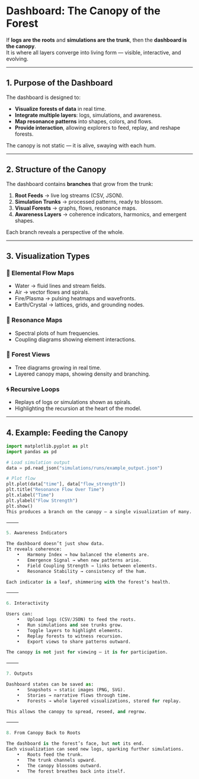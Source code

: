 # Dashboard: The Canopy of the Forest

If **logs are the roots** and **simulations are the trunk**, then the **dashboard is the canopy**.  
It is where all layers converge into living form — visible, interactive, and evolving.

---

## 1. Purpose of the Dashboard

The dashboard is designed to:
- **Visualize forests of data** in real time.  
- **Integrate multiple layers**: logs, simulations, and awareness.  
- **Map resonance patterns** into shapes, colors, and flows.  
- **Provide interaction**, allowing explorers to feed, replay, and reshape forests.  

The canopy is not static — it is alive, swaying with each hum.

---

## 2. Structure of the Canopy

The dashboard contains **branches** that grow from the trunk:

1. **Root Feeds** → live log streams (CSV, JSON).  
2. **Simulation Trunks** → processed patterns, ready to blossom.  
3. **Visual Forests** → graphs, flows, resonance maps.  
4. **Awareness Layers** → coherence indicators, harmonics, and emergent shapes.  

Each branch reveals a perspective of the whole.

---

## 3. Visualization Types

### 🌊 Elemental Flow Maps
- Water → fluid lines and stream fields.  
- Air → vector flows and spirals.  
- Fire/Plasma → pulsing heatmaps and wavefronts.  
- Earth/Crystal → lattices, grids, and grounding nodes.  

### 🌿 Resonance Maps
- Spectral plots of hum frequencies.  
- Coupling diagrams showing element interactions.  

### 🌳 Forest Views
- Tree diagrams growing in real time.  
- Layered canopy maps, showing density and branching.  

### 🌀 Recursive Loops
- Replays of logs or simulations shown as spirals.  
- Highlighting the recursion at the heart of the model.  

---

## 4. Example: Feeding the Canopy

```python
import matplotlib.pyplot as plt
import pandas as pd

# Load simulation output
data = pd.read_json("simulations/runs/example_output.json")

# Plot flow
plt.plot(data["time"], data["flow_strength"])
plt.title("Resonance Flow Over Time")
plt.xlabel("Time")
plt.ylabel("Flow Strength")
plt.show()
This produces a branch on the canopy — a single visualization of many.

⸻

5. Awareness Indicators

The dashboard doesn’t just show data.
It reveals coherence:
	•	Harmony Index → how balanced the elements are.
	•	Emergence Signal → when new patterns arise.
	•	Field Coupling Strength → links between elements.
	•	Resonance Stability → consistency of the hum.

Each indicator is a leaf, shimmering with the forest’s health.

⸻

6. Interactivity

Users can:
	•	Upload logs (CSV/JSON) to feed the roots.
	•	Run simulations and see trunks grow.
	•	Toggle layers to highlight elements.
	•	Replay forests to witness recursion.
	•	Export views to share patterns outward.

The canopy is not just for viewing — it is for participation.

⸻

7. Outputs

Dashboard states can be saved as:
	•	Snapshots → static images (PNG, SVG).
	•	Stories → narrative flows through time.
	•	Forests → whole layered visualizations, stored for replay.

This allows the canopy to spread, reseed, and regrow.

⸻

8. From Canopy Back to Roots

The dashboard is the forest’s face, but not its end.
Each visualization can seed new logs, sparking further simulations.
	•	Roots feed the trunk.
	•	The trunk channels upward.
	•	The canopy blossoms outward.
	•	The forest breathes back into itself.
